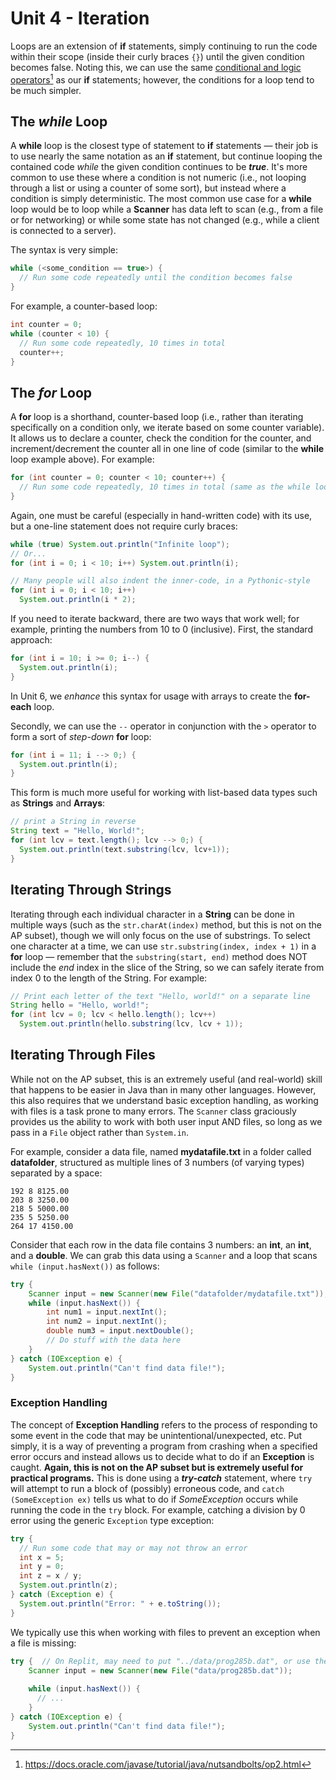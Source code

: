 # Unit 4 - Iteration
Loops are an extension of **if** statements, simply continuing to run the code within their scope 
(inside their curly braces `{}`) until the given condition becomes false. Noting this, we can use
the same [conditional and logic operators](https://docs.oracle.com/javase/tutorial/java/nutsandbolts/op2.html)[^1] 
as our **if** statements; however, the conditions for a loop tend to be much simpler.
[^1]: https://docs.oracle.com/javase/tutorial/java/nutsandbolts/op2.html

## The *while* Loop
A **while** loop is the closest type of statement to **if** statements — their job is to use nearly the 
same notation as an **if** statement, but continue looping the contained code *while* the given condition
continues to be ***true***. It's more common to use these where a condition is not numeric (i.e., not 
looping through a list or using a counter of some sort), but instead where a condition is simply deterministic.
The most common use case for a **while** loop would be to loop while a **Scanner** has data left to scan (e.g., 
from a file or for networking) or while some state has not changed (e.g., while a client is connected to a server).

The syntax is very simple:
```java
while (<some_condition == true>) {
  // Run some code repeatedly until the condition becomes false
}
```

For example, a counter-based loop:
```java
int counter = 0;
while (counter < 10) {
  // Run some code repeatedly, 10 times in total
  counter++;
}
```


## The *for* Loop
A **for** loop is a shorthand, counter-based loop (i.e., rather than iterating specifically on a condition only, we iterate based on some counter variable). It allows us to declare a counter, check the condition for the counter, and increment/decrement the counter all in one line of code (similar to the **while** loop example above). For example:
```java
for (int counter = 0; counter < 10; counter++) {
  // Run some code repeatedly, 10 times in total (same as the while loop example)
}
```

Again, one must be careful (especially in hand-written code) with its use, but a one-line statement does not require curly braces:
```java
while (true) System.out.println("Infinite loop");
// Or...
for (int i = 0; i < 10; i++) System.out.println(i);

// Many people will also indent the inner-code, in a Pythonic-style
for (int i = 0; i < 10; i++)
  System.out.println(i * 2);
```

If you need to iterate backward, there are two ways that work well; for example, printing the numbers from 10 to 0 (inclusive). First, the standard approach:
```java
for (int i = 10; i >= 0; i--) {
  System.out.println(i);
}
```

In Unit 6, we *enhance* this syntax for usage with arrays to create the **for-each** loop.

Secondly, we can use the `--` operator in conjunction with the `>` operator to form a sort of *step-down* **for** loop:
```java
for (int i = 11; i --> 0;) {
  System.out.println(i);
}
```

This form is much more useful for working with list-based data types such as **Strings** and **Arrays**:
```java
// print a String in reverse
String text = "Hello, World!";
for (int lcv = text.length(); lcv --> 0;) {
  System.out.println(text.substring(lcv, lcv+1));  
}
```

## Iterating Through Strings
Iterating through each individual character in a **String** can be done in multiple ways (such as the `str.charAt(index)` method, but this is not on the AP subset), though we will only focus on the use of substrings. To select one character at a time, we can use `str.substring(index, index + 1)` in a **for** loop — remember that the `substring(start, end)` method does NOT include the *end* index in the slice of the String, so we can safely iterate from index 0 to the length of the String. For example:
```java
// Print each letter of the text "Hello, world!" on a separate line
String hello = "Hello, world!";
for (int lcv = 0; lcv < hello.length(); lcv++)
  System.out.println(hello.substring(lcv, lcv + 1));
```

## Iterating Through Files
While not on the AP subset, this is an extremely useful (and real-world) skill that happens to be easier in Java than in many other languages. 
However, this also requires that we understand basic exception handling, as working with files is a task prone to many errors.
The `Scanner` class graciously provides us the ability to work with both user input AND files, so long as we pass in a `File` object 
rather than `System.in`.

For example, consider a data file, named **mydatafile.txt** in a folder called **datafolder**, structured as multiple lines of 3 numbers (of varying types) separated by a space:
```
192 8 8125.00
203 8 3250.00
218 5 5000.00
235 5 5250.00
264 17 4150.00
```

Consider that each row in the data file contains 3 numbers: an **int**, an **int**, and a **double**. We can grab this data using a `Scanner` and a loop that scans `while (input.hasNext())` as follows:
```java
try {
    Scanner input = new Scanner(new File("datafolder/mydatafile.txt"));
    while (input.hasNext()) {
        int num1 = input.nextInt();
        int num2 = input.nextInt();
        double num3 = input.nextDouble();
        // Do stuff with the data here
    }
} catch (IOException e) {
    System.out.println("Can't find data file!");
}
```


### Exception Handling
The concept of **Exception Handling** refers to the process of responding to some event in the code that may be unintentional/unexpected, etc. Put simply, it is a way of preventing a program from crashing when a specified error occurs and instead allows us to decide what to do if an **Exception** is caught. **Again, this is not on the AP subset but is extremely useful for practical programs.** This is done using a ***try-catch*** statement, where `try` will attempt to run a block of (possibly) erroneous code, and `catch (SomeException ex)` tells us what to do if *SomeException* occurs while running the code in the `try` block. For example, catching a division by 0 error using the generic `Exception` type exception:
```java
try {
  // Run some code that may or may not throw an error
  int x = 5;
  int y = 0;
  int z = x / y;
  System.out.println(z);
} catch (Exception e) {
  System.out.println("Error: " + e.toString());
}
```

We typically use this when working with files to prevent an exception when a file is missing:
```java
try {  // On Replit, may need to put "../data/prog285b.dat", or use the absolute (exact) path if neither work
    Scanner input = new Scanner(new File("data/prog285b.dat"));
    
    while (input.hasNext()) {
      // ...
    }
} catch (IOException e) {
    System.out.println("Can't find data file!");
}
```
